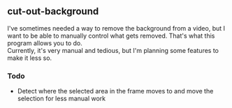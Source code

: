 ## cut-out-background

I've sometimes needed a way to remove the background from a video, but I want to be able to manually control what gets removed. That's what this program allows you to do.  
Currently, it's very manual and tedious, but I'm planning some features to make it less so.

### Todo
- Detect where the selected area in the frame moves to and move the selection for less manual work